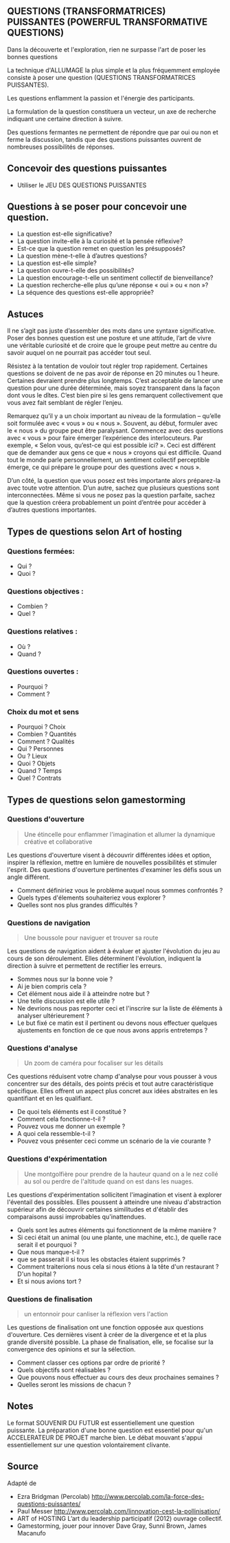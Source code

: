 ## QUESTIONS (TRANSFORMATRICES) PUISSANTES (POWERFUL TRANSFORMATIVE QUESTIONS)

Dans la découverte et l'exploration, rien ne surpasse l'art de poser les bonnes questions

La technique d'ALLUMAGE la plus simple et la plus fréquemment employée consiste à poser une question (QUESTIONS TRANSFORMATRICES PUISSANTES). 

Les questions enflamment la passion et l'énergie des participants.

La formulation de la question constituera un vecteur, un axe de recherche indiquant une certaine direction à suivre.

Des questions fermantes ne permettent de répondre que par oui ou non et ferme la discussion, tandis que des questions puissantes ouvrent de nombreuses possibilités de réponses.


## Concevoir des questions puissantes

- Utiliser le JEU DES QUESTIONS PUISSANTES


## Questions à se poser pour concevoir une question.

- La question est-elle significative? 
- La question invite-elle à la curiosité et la pensée réflexive? 
- Est-ce que la question remet en question les présupposés? 
- La question mène-t-elle à d’autres questions? 
- La question est-elle simple? 
- La question ouvre-t-elle des possibilités? 
- La question encourage-t-elle un sentiment collectif de bienveillance? 
- La question recherche-elle plus qu’une réponse « oui » ou « non »?
- La séquence des questions est-elle appropriée? 

## Astuces

Il ne s’agit pas juste d’assembler des mots dans une syntaxe significative. Poser des bonnes question est une posture et une attitude, l’art de vivre une véritable curiosité et de croire que le groupe peut mettre au centre du savoir auquel on ne pourrait pas accéder tout seul.

Résistez à la tentation de vouloir tout régler trop rapidement. Certaines questions se doivent de ne pas avoir de réponse en 20 minutes ou 1 heure. Certaines devraient prendre plus longtemps. C’est acceptable de lancer une question pour une durée déterminée, mais soyez transparent dans la façon dont vous le dîtes. C’est bien pire si les gens remarquent collectivement que vous avez fait semblant de régler l’enjeu.

Remarquez qu’il y a un choix important au niveau de la formulation – qu’elle soit formulée avec « vous » ou « nous ». Souvent, au début, formuler avec le « nous » du groupe peut être paralysant. Commencez avec des questions avec « vous » pour faire émerger l’expérience des interlocuteurs. Par exemple, « Selon vous, qu’est-ce qui est possible ici? ». Ceci est différent que de demander aux gens ce que « nous » croyons qui est difficile. Quand tout le monde parle personnellement, un sentiment collectif perceptible émerge, ce qui prépare le groupe pour des questions avec « nous ».

D’un côté, la question que vous posez est très importante alors préparez-la avec toute votre attention. D’un autre, sachez que plusieurs questions sont interconnectées. Même si vous ne posez pas la question parfaite, sachez que la question créera probablement un point d’entrée pour accéder à d’autres questions importantes. 

## Types de questions selon Art of hosting

### Questions fermées:
- Qui ?
- Quoi ?
### Questions objectives :
- Combien ?
- Quel ?
### Questions relatives :
- Où ?
- Quand ?
### Questions ouvertes :
- Pourquoi ?
- Comment ?

### Choix du mot et sens

- Pourquoi ? Choix
- Combien ? Quantités
- Comment ? Qualités
- Qui ? Personnes
- Ou ? Lieux
- Quoi ? Objets
- Quand ? Temps
- Quel ? Contrats

## Types de questions selon gamestorming

### Questions d'ouverture

> Une étincelle pour enflammer l'imagination et allumer la dynamique créative et collaborative

Les questions d'ouverture visent à découvrir différentes idées et option, inspirer la réflexion, mettre en lumière de nouvelles possibilités et stimuler l'esprit. Des questions d'ouverture pertinentes d'examiner les défis sous un angle différent.

- Comment définiriez vous le problème auquel nous sommes confrontés ?
- Quels types d'élements souhaiteriez vous explorer ?
- Quelles sont nos plus grandes difficultés ?

### Questions de navigation

> Une boussole pour naviguer et trouver sa route

Les questions de navigation aident à évaluer et ajuster l'évolution du jeu au cours de son déroulement. Elles déterminent l'évolution, indiquent la direction à suivre et permettent de rectifier les erreurs.

- Sommes nous sur la bonne voie ?
- Ai je bien compris cela ?
- Cet élément nous aide il à atteindre notre but ?
- Une telle discussion est elle utile ?
- Ne devrions nous pas reporter ceci et l'inscrire sur la liste de éléments à analyser ultérieurement ?
- Le but fixé ce matin est il pertinent ou devons nous effectuer quelques ajustements en fonction de ce que nous avons appris entretemps ?

### Questions d'analyse 

> Un zoom de caméra pour focaliser sur les détails

Ces questions réduisent votre champ d'analyse pour vous pousser à vous concentrer sur des détails, des points précis et tout autre caractéristique spécifique. Elles offrent un aspect plus concret aux idées abstraites en les quantifiant et en les qualifiant. 

- De quoi tels éléments est il constitué ?
- Comment cela fonctionne-t-il ?
- Pouvez vous me donner un exemple ?
- A quoi cela ressemble-t-il ?
- Pouvez vous présenter ceci comme un scénario de la vie courante ?

### Questions d'expérimentation

> Une montgolfière pour prendre de la hauteur quand on a le nez collé au sol ou perdre de l'altitude quand on est dans les nuages.

Les questions d'expérimentation sollicitent l'imagination et visent à explorer l'éventail des possibles. Elles poussent à atteindre une niveau d'abstraction supérieur afin de découvrir certaines similitudes et d'établir des comparaisons aussi improbables qu'inattendues.

- Quels sont les autres éléments qui fonctionnent de la même manière ?
- Si ceci était un animal (ou une plante, une machine, etc.), de quelle race serait il et pourquoi ?
- Que nous manque-t-il ?
- que se passerait il si tous les obstacles étaient supprimés ?
- Comment traiterions nous cela si nous étions à la tête d'un restaurant ? D'un hopital ?
- Et si nous avions tort ?
 
### Questions de finalisation

> un entonnoir pour canliser la réflexion vers l'action

Les questions de finalisation ont une fonction opposée aux questions d'ouverture. Ces dernières visent à créer de la divergence et et la plus grande diversité possible. La phase de finalisation, elle, se focalise sur la convergence des opinions et sur la sélection.

- Comment classer ces options par ordre de priorité ?
- Quels objectifs sont réalisables ?
- Que pouvons nous effectuer au cours des deux prochaines semaines ?
- Quelles seront les missions de chacun ?



## Notes 

Le format SOUVENIR DU FUTUR est essentiellement une question puissante.
La préparation d'une bonne question est essentiel pour qu'un ACCELERATEUR DE PROJET marche bien.
Le débat mouvant s'appui essentiellement sur une question volontairement clivante.

## Source
Adapté de
- Ezra Bridgman (Percolab) http://www.percolab.com/la-force-des-questions-puissantes/
- Paul Messer http://www.percolab.com/linnovation-cest-la-pollinisation/
- ART of HOSTING L’art du leadership participatif (2012) ouvrage collectif.
- Gamestorming, jouer pour innover Dave Gray, Sunni Brown, James Macanufo
